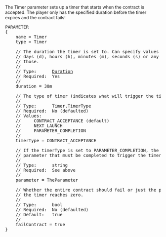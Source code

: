 The Timer parameter sets up a timer that starts when the contract is accepted.  The player only has the specified duration before the timer expires and the contract fails!

<pre>
PARAMETER
{
    name = Timer
    type = Timer

    // The duration the timer is set to. Can specify values in years (y),
    // days (d), hours (h), minutes (m), seconds (s) or any combination of
    // those.
    //
    // Type:      <a href="Duration-Type">Duration</a>
    // Required:  Yes
    //
    duration = 30m

    // The type of timer (indicates what will trigger the timer to start).
    //
    // Type:      Timer.TimerType
    // Required:  No (defaulted)
    // Values:
    //     CONTRACT_ACCEPTANCE (default)
    //     NEXT_LAUNCH
    //     PARAMETER_COMPLETION
    //
    timerType = CONTRACT_ACCEPTANCE

    // If the timerType is set to PARAMETER_COMPLETION, the name of the
    // parameter that must be completed to trigger the timer start.
    //
    // Type:      string
    // Required:  See above
    //
    parameter = TheParameter

    // Whether the entire contract should fail or just the parameter when
    // the timer reaches zero.
    //
    // Type:      bool
    // Required:  No (defaulted)
    // Default:   true
    //
    failContract = true
}
</pre>
